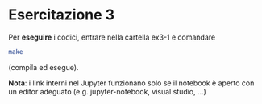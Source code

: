 # Esercitazione 3

Per **eseguire** i codici, entrare nella cartella ex3-1 e comandare
```bash
make
```
(compila ed esegue).

**Nota**: i link interni nel Jupyter funzionano solo se il notebook è aperto con un editor adeguato (e.g. jupyter-notebook, visual studio, ...)
